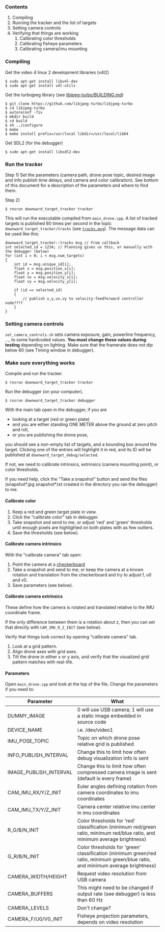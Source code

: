 ### Contents

1. Compiling
2. Running the tracker and the list of targets
3. Setting camera controls
4. Verifying that things are working
    1. Calibrating color thresholds
    2. Calibrating fisheye parameters
    3. Calibrating camera/imu mounting

### Compiling

Get the video 4 linux 2 development libraries (v4l2)
```
$ sudo apt-get install libv4l-dev
$ sudo apt-get install v4l-utils
```

Get the turbojpeg library (see [libjpeg-turbo/BUILDING.md](https://github.com/libjpeg-turbo/libjpeg-turbo/blob/master/BUILDING.md))
```
$ git clone https://github.com/libjpeg-turbo/libjpeg-turbo
$ cd libjpeg-turbo
$ autoreconf -fiv
$ mkdir build
$ cd build
$ sh ../configure
$ make
$ make install prefix=/usr/local libdir=/usr/local/lib64
```

Get SDL2 (for the debugger)
```
$ sudo apt-get install libsdl2-dev
```

### Run the tracker

Step 1) Set the parameters (camera path, drone pose topic, desired image and info publish time delays, and camera and color calibration). See bottom of this document for a description of the parameters and where to find them.

Step 2)

```
$ rosrun downward_target_tracker tracker
```

This will run the executable compiled from ```main_drone.cpp```.  A list of tracked targets is published 60 times per second in the topic ```downward_target_tracker/tracks``` (see [```tracks.msg```](msg/tracks.msg)). The message data can be used like this:

```
downward_target_tracker::tracks msg // From callback
int selected_id = 1234; // Planning gives us this, or manually with the debugger (below)
for (int i = 0; i < msg.num_targets)
{
    int id = msg.unique_id[i];
    float x = msg.position_x[i];
    float y = msg.position_y[i];
    float vx = msg.velocity_x[i];
    float vy = msg.velocity_y[i];

    if (id == selected_id)
    {
        // publish x,y,vx,vy to velocity-feedforward controller node????
    }
}
```

### Setting camera controls

```set_camera_controls.sh``` sets camera exposure, gain, powerline frequency, ..., to some hardcoded values. **You must change these values during testing** depending on lighting. Make sure that the framerate does not dip below 60 (see Timing window in debugger).

### Make sure everything works

Compile and run the tracker.
```
$ rosrun downward_target_tracker tracker
```

Run the debugger (on your computer).
```
$ rosrun downward_target_tracker debugger
```

With the main tab open in the debugger, if you are

* looking at a target (red or green plate)
* and you are either standing ONE METER above the ground at zero pitch and roll,
* or you are publishing the drone pose,

you should see a non-empty list of targets, and a bounding box around the target. Clicking one of the entries will highlight it in red, and its ID will be published at ```downward_target_debug/selected```.

If not, we need to calibrate intrinsics, extrinsics (camera mounting point), or color thresholds.

If you need help, click the "Take a snapshot" button and send the files (snapshot*.jpg snapshot*.txt created in the directory you ran the debugger) to me.

#### Calibrate color

1. Keep a red and green target plate in view.
2. Click the "calibrate color" tab in debugger.
3. Take snapshot and send to me, or adjust 'red' and 'green' thresholds until enough pixels are highlighted on both plates with as few outliers.
4. Save the thresholds (see below).

#### Calibrate camera intrinsics

With the "calibrate camera" tab open:

1. Point the camera at a [checkerboard](http://docs.opencv.org/2.4/_downloads/pattern.png)
2. Take a snapshot and send to me; or keep the camera at a known rotation and translation from the checkerboard and try to adjust f, u0 and v0.
3. Save parameters (see below).

#### Calibrate camera extrinsics

These define how the camera is rotated and translated relative to the IMU coordinate frame.

If the only difference between them is a rotation about z, then you can set that directly with ```CAM_IMU_R_Z_INIT``` (see below).

Verify that things look correct by opening "calibrate camera" tab.

1. Look at a grid pattern.
2. Align drone axes with grid axes.
3. Tilt the drone in either x or y axis, and verify that the visualized grid pattern matches with real-life.

#### Parameters
Open ```main_drone.cpp``` and look at the top of the file. Change the parameters if you need to:

Parameter   | What
------------|-----
DUMMY_IMAGE | 0 will use USB camera; 1 will use a static image embedded in source code
DEVICE_NAME | i.e. /dev/video1
IMU_POSE_TOPIC | Topic on which drone pose relative grid is published
INFO_PUBLISH_INTERVAL | Change this to limit how often debug visualization info is sent
IMAGE_PUBLISH_INTERVAL | Change this to limit how often compressed camera image is sent (default is every frame)
CAM_IMU_RX/Y/Z_INIT | Euler angles defining rotation from camera coordinates to imu coordinates
CAM_IMU_TX/Y/Z_INIT | Camera center relative imu center in imu coordinates
R_G/B/N_INIT | Color thresholds for 'red' classification (minimum red/green ratio, minimum red/blue ratio, and minimum average brightness)
G_R/B/N_INIT | Color thresholds for 'green' classification (minimum green/red ratio, minimum green/blue ratio, and minimum average brightness)
CAMERA_WIDTH/HEIGHT | Request video resolution from USB camera
CAMERA_BUFFERS | This might need to be changed if output rate (see debugger) is less than 60 Hz
CAMERA_LEVELS | Don't change?
CAMERA_F/U0/V0_INIT | Fisheye projection parameters, depends on video resolution
